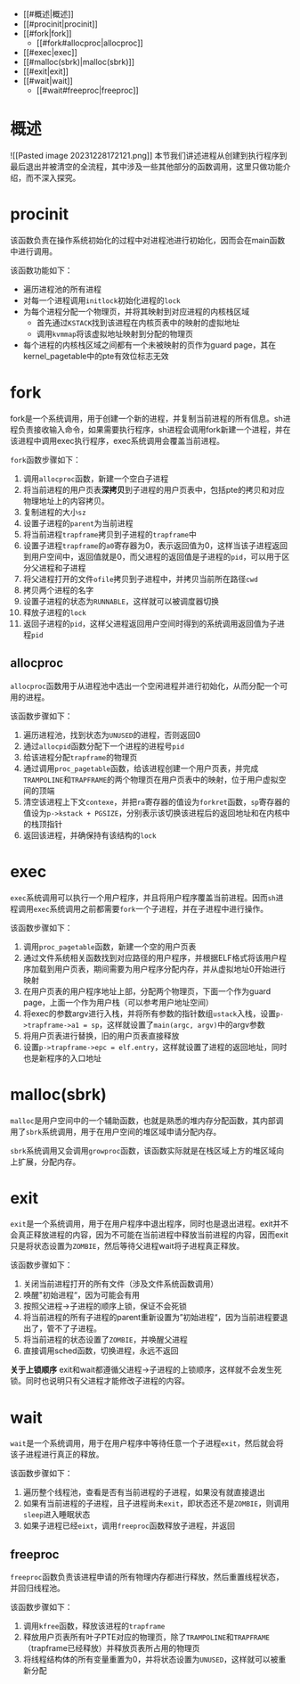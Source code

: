 - [[#概述|概述]]
- [[#procinit|procinit]]
- [[#fork|fork]]
	- [[#fork#allocproc|allocproc]]
- [[#exec|exec]]
- [[#malloc(sbrk)|malloc(sbrk)]]
- [[#exit|exit]]
- [[#wait|wait]]
	- [[#wait#freeproc|freeproc]]
# 概述
![[Pasted image 20231228172121.png]]
本节我们讲述进程从创建到执行程序到最后退出并被清空的全流程，其中涉及一些其他部分的函数调用，这里只做功能介绍，而不深入探究。

# procinit
该函数负责在操作系统初始化的过程中对进程池进行初始化，因而会在main函数中进行调用。

该函数功能如下：
- 遍历进程池的所有进程
- 对每一个进程调用`initlock`初始化进程的`lock`
- 为每个进程分配一个物理页，并将其映射到对应进程的内核栈区域
	- 首先通过`KSTACK`找到该进程在内核页表中的映射的虚拟地址
	- 调用`kvmmap`将该虚拟地址映射到分配的物理页
- 每个进程的内核栈区域之间都有一个未被映射的页作为guard page，其在kernel_pagetable中的pte有效位标志无效

# fork
fork是一个系统调用，用于创建一个新的进程，并复制当前进程的所有信息。sh进程负责接收输入命令，如果需要执行程序，sh进程会调用fork新建一个进程，并在该进程中调用exec执行程序，exec系统调用会覆盖当前进程。

`fork`函数步骤如下：
1. 调用`allocproc`函数，新建一个空白子进程
2. 将当前进程的用户页表**深拷贝**到子进程的用户页表中，包括pte的拷贝和对应物理地址上的内容拷贝。
3. 复制进程的大小`sz`
4. 设置子进程的`parent`为当前进程
5. 将当前进程`trapframe`拷贝到子进程的`trapframe`中
6. 设置子进程`trapframe`的`a0`寄存器为0，表示返回值为0，这样当该子进程返回到用户空间中，返回值就是0，而父进程的返回值是子进程的`pid`，可以用于区分父进程和子进程
7. 将父进程打开的文件`ofile`拷贝到子进程中，并拷贝当前所在路径`cwd`
8. 拷贝两个进程的名字
9. 设置子进程的状态为`RUNNABLE`，这样就可以被调度器切换
10. 释放子进程的`lock`
11. 返回子进程的`pid`，这样父进程返回用户空间时得到的系统调用返回值为子进程`pid`

## allocproc
`allocproc`函数用于从进程池中选出一个空闲进程并进行初始化，从而分配一个可用的进程。

该函数步骤如下：
1. 遍历进程池，找到状态为`UNUSED`的进程，否则返回0
2. 通过`allocpid`函数分配下一个进程的进程号`pid`
3. 给该进程分配`trapframe`的物理页
4. 通过调用`proc_pagetable`函数，给该进程创建一个用户页表，并完成`TRAMPOLINE`和`TRAPFRAME`的两个物理页在用户页表中的映射，位于用户虚拟空间的顶端
5. 清空该进程上下文`contexe`，并把`ra`寄存器的值设为`forkret`函数，`sp`寄存器的值设为`p->kstack + PGSIZE`，分别表示该切换该进程后的返回地址和在内核中的栈顶指针
6. 返回该进程，并确保持有该结构的`lock`

# exec
`exec`系统调用可以执行一个用户程序，并且将用户程序覆盖当前进程。因而`sh`进程调用`exec`系统调用之前都需要`fork`一个子进程，并在子进程中进行操作。

该函数步骤如下：
1. 调用`proc_pagetable`函数，新建一个空的用户页表
2. 通过文件系统相关函数找到对应路径的用户程序，并根据ELF格式将该用户程序加载到用户页表，期间需要为用户程序分配内存，并从虚拟地址0开始进行映射
3. 在用户页表的用户程序地址上部，分配两个物理页，下面一个作为guard page，上面一个作为用户栈（可以参考用户地址空间）
4. 将exec的参数argv进行入栈，并将所有参数的指针数组`ustack`入栈，设置`p->trapframe->a1 = sp`，这样就设置了`main(argc, argv)`中的argv参数
5. 将用户页表进行替换，旧的用户页表直接释放
6. 设置`p->trapframe->epc = elf.entry`，这样就设置了进程的返回地址，同时也是新程序的入口地址

# malloc(sbrk)
`malloc`是用户空间中的一个辅助函数，也就是熟悉的堆内存分配函数，其内部调用了`sbrk`系统调用，用于在用户空间的堆区域申请分配内存。

`sbrk`系统调用又会调用`growproc`函数，该函数实际就是在栈区域上方的堆区域向上扩展，分配内存。

# exit
`exit`是一个系统调用，用于在用户程序中退出程序，同时也是退出进程。exit并不会真正释放进程的内容，因为不可能在当前进程中释放当前进程的内容，因而exit只是将状态设置为`ZOMBIE`，然后等待父进程wait将子进程真正释放。

该函数步骤如下：
1. 关闭当前进程打开的所有文件（涉及文件系统函数调用）
2. 唤醒"初始进程“，因为可能会有用
3. 按照父进程->子进程的顺序上锁，保证不会死锁
4. 将当前进程的所有子进程的parent重新设置为”初始进程“，因为当前进程要退出了，管不了子进程。
5. 将当前进程的状态设置了`ZOMBIE`，并唤醒父进程
6. 直接调用sched函数，切换进程，永远不返回

**关于上锁顺序**
exit和wait都遵循父进程->子进程的上锁顺序，这样就不会发生死锁。同时也说明只有父进程才能修改子进程的内容。

# wait
`wait`是一个系统调用，用于在用户程序中等待任意一个子进程`exit`，然后就会将该子进程进行真正的释放。

该函数步骤如下：
1. 遍历整个线程池，查看是否有当前进程的子进程，如果没有就直接退出
2. 如果有当前进程的子进程，且子进程尚未`exit`，即状态还不是`ZOMBIE`，则调用`sleep`进入睡眠状态
3. 如果子进程已经`eixt`，调用`freeproc`函数释放子进程，并返回

## freeproc
`freeproc`函数负责该进程申请的所有物理内存都进行释放，然后重置线程状态，并回归线程池。

该函数步骤如下：
1. 调用`kfree`函数，释放该进程的`trapframe`
2. 释放用户页表所有叶子PTE对应的物理页，除了`TRAMPOLINE`和`TRAPFRAME`（trapframe已经释放）并释放页表所占用的物理页
3. 将线程结构体的所有变量重置为0，并将状态设置为`UNUSED`，这样就可以被重新分配





